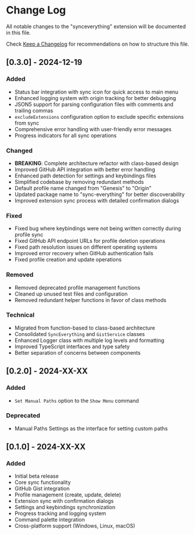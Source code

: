 # Change Log

All notable changes to the "synceverything" extension will be documented in this file.

Check [Keep a Changelog](http://keepachangelog.com/) for recommendations on how to structure this file.

## [0.3.0] - 2024-12-19

### Added
- Status bar integration with sync icon for quick access to main menu
- Enhanced logging system with origin tracking for better debugging
- JSON5 support for parsing configuration files with comments and trailing commas
- `excludeExtensions` configuration option to exclude specific extensions from sync
- Comprehensive error handling with user-friendly error messages
- Progress indicators for all sync operations

### Changed
- **BREAKING**: Complete architecture refactor with class-based design
- Improved GitHub API integration with better error handling
- Enhanced path detection for settings and keybindings files
- Simplified codebase by removing redundant methods
- Default profile name changed from "Genesis" to "Origin"
- Updated package name to "sync-everything" for better discoverability
- Improved extension sync process with detailed confirmation dialogs

### Fixed
- Fixed bug where keybindings were not being written correctly during profile sync
- Fixed GitHub API endpoint URLs for profile deletion operations
- Fixed path resolution issues on different operating systems
- Improved error recovery when GitHub authentication fails
- Fixed profile creation and update operations

### Removed
- Removed deprecated profile management functions
- Cleaned up unused test files and configuration
- Removed redundant helper functions in favor of class methods

### Technical
- Migrated from function-based to class-based architecture
- Consolidated `SyncEverything` and `GistService` classes
- Enhanced Logger class with multiple log levels and formatting
- Improved TypeScript interfaces and type safety
- Better separation of concerns between components

## [0.2.0] - 2024-XX-XX

### Added
- `Set Manual Paths` option to the `Show Menu` command

### Deprecated
- Manual Paths Settings as the interface for setting custom paths

## [0.1.0] - 2024-XX-XX

### Added
- Initial beta release
- Core sync functionality
- GitHub Gist integration
- Profile management (create, update, delete)
- Extension sync with confirmation dialogs
- Settings and keybindings synchronization
- Progress tracking and logging system
- Command palette integration
- Cross-platform support (Windows, Linux, macOS)